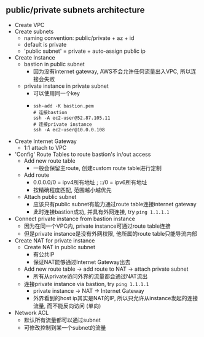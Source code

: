 ## public/private subnets architecture

- Create VPC
- Create subnets
  - naming convention: public/private + az + id
  - default is private
  - 'public subnet' = private + auto-assign public ip
- Create Instance
  - bastion in public subnet
    - 因为没有internet gateway, AWS不会允许任何流量出入VPC, 所以连接会失败
  - private instance in private subnet
    - 可以使用同一个key
    - ```
      ssh-add -K bastion.pem
      # 连接bastion
      ssh -A ec2-user@52.87.105.11
      # 连接private instance
      ssh -A ec2-user@10.0.0.108
      ```
- Create Internet Gateway
    - 1:1 attach to VPC
- 'Config' Route Tables to route bastion's in/out access
  - Add new route table
    - 一般会保留主route, 创建custom route table进行定制
  - Add route
    - 0.0.0.0/0 = ipv4所有地址 ; ::/0 = ipv6所有地址
    - 按精确程度匹配, 范围越小越优先
  - Attach public subnet
    - 应该只有public subnet有能力通过route table连接internet gateway
    - 此时连接bastion成功, 并具有外网连接, try `ping 1.1.1.1`
- Connect private instance from bastion instance
  - 因为在同一个VPC内, private instance可通过route table连接
  - 但是private instance是没有外网权限, 他所属的route table只能导流内部
- Create NAT for private instance
  - Create NAT in public subnet
    - 有公共IP
    - 保证NAT能够通过Internet Gateway出去
  - Add new route table -> add route to NAT -> attach private subnet
    - 所有从private访问外界的流量都会通过NAT流出
  - 连接private instance via bastion, try `ping 1.1.1.1`
    - private instance -> NAT -> Internet Gateway
    - 外界看到的host ip其实是NAT的IP, 所以只允许从instance发起的连接流量, 而不能反向访问 (单向)
- Network ACL
  - 默认所有流量都可以通过subnet
  - 可修改控制到某一个subnet的流量